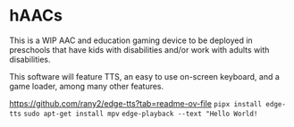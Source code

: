 # hAACs
This is a WIP AAC and education gaming device to be deployed in preschools that have kids with disabilities and/or work with adults with disabilities.

This software will feature TTS, an easy to use on-screen keyboard, and a game loader, among many other features.

https://github.com/rany2/edge-tts?tab=readme-ov-file 
`pipx install edge-tts`
`sudo apt-get install mpv`
`edge-playback --text "Hello World!`
